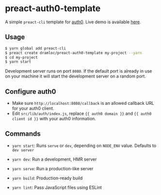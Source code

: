 # preact-auth0-template

A simple `preact-cli` template for [auth0](https://auth0.com/). Live demo is available [here](https://preact-auth0.surge.sh/).

## Usage

``` bash
$ yarn global add preact-cli
$ preact create dramloc/preact-auth0-template my-project --yarn
$ cd my-project
$ yarn start
```

Development server runs on port `8080`. If the default port is already in use on your machine it will start the development server on a random port.

## Configure auth0

- Make sure `http://localhost:8080/callback` is an allowed callback URL for your auth0 client.
- Edit `src/lib/auth/index.js`, replace `{{ auth0 domain }}` and `{{ auth0 client id }}` with your auth0 information.

## Commands

- `yarn start`: Runs `serve` or `dev`, depending on `NODE_ENV` value. Defaults to `dev server`

- `yarn dev`: Run a development, HMR server

- `yarn serve`: Run a production-like server

- `yarn build`: Production-ready build

- `yarn lint`: Pass JavaScript files using ESLint
